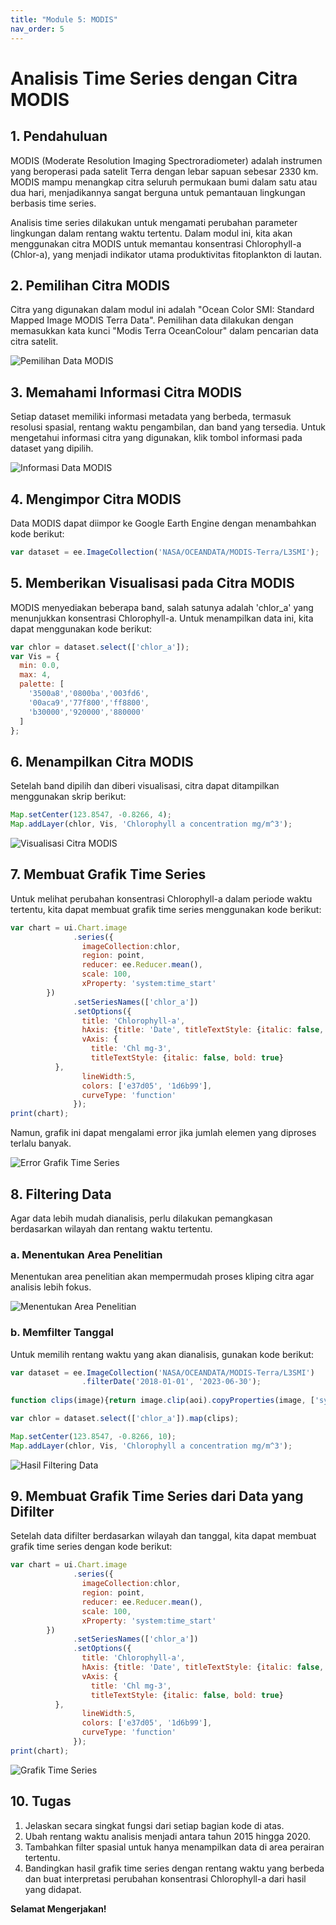 ```yaml
---
title: "Module 5: MODIS"
nav_order: 5
---
```


# Analisis Time Series dengan Citra MODIS

## 1. Pendahuluan
MODIS (Moderate Resolution Imaging Spectroradiometer) adalah instrumen yang beroperasi pada satelit Terra dengan lebar sapuan sebesar 2330 km. MODIS mampu menangkap citra seluruh permukaan bumi dalam satu atau dua hari, menjadikannya sangat berguna untuk pemantauan lingkungan berbasis time series.

Analisis time series dilakukan untuk mengamati perubahan parameter lingkungan dalam rentang waktu tertentu. Dalam modul ini, kita akan menggunakan citra MODIS untuk memantau konsentrasi Chlorophyll-a (Chlor-a), yang menjadi indikator utama produktivitas fitoplankton di lautan.

## 2. Pemilihan Citra MODIS
Citra yang digunakan dalam modul ini adalah "Ocean Color SMI: Standard Mapped Image MODIS Terra Data". Pemilihan data dilakukan dengan memasukkan kata kunci "Modis Terra OceanColour" dalam pencarian data citra satelit.

![Pemilihan Data MODIS](https://github.com/manessa-md/BUDEE/assets/108891611/ed787fb5-7167-4f28-84a4-0a234188b82b)

## 3. Memahami Informasi Citra MODIS
Setiap dataset memiliki informasi metadata yang berbeda, termasuk resolusi spasial, rentang waktu pengambilan, dan band yang tersedia. Untuk mengetahui informasi citra yang digunakan, klik tombol informasi pada dataset yang dipilih.

![Informasi Data MODIS](https://github.com/manessa-md/BUDEE/assets/108891611/591e4ff1-8e92-49b0-af6b-bdd80d479d2d)

## 4. Mengimpor Citra MODIS
Data MODIS dapat diimpor ke Google Earth Engine dengan menambahkan kode berikut:
```javascript
var dataset = ee.ImageCollection('NASA/OCEANDATA/MODIS-Terra/L3SMI');
```

## 5. Memberikan Visualisasi pada Citra MODIS
MODIS menyediakan beberapa band, salah satunya adalah 'chlor_a' yang menunjukkan konsentrasi Chlorophyll-a. Untuk menampilkan data ini, kita dapat menggunakan kode berikut:
```javascript
var chlor = dataset.select(['chlor_a']);
var Vis = {
  min: 0.0,
  max: 4,
  palette: [
    '3500a8','0800ba','003fd6',
    '00aca9','77f800','ff8800',
    'b30000','920000','880000'
  ]
};
```

## 6. Menampilkan Citra MODIS
Setelah band dipilih dan diberi visualisasi, citra dapat ditampilkan menggunakan skrip berikut:
```javascript
Map.setCenter(123.8547, -0.8266, 4);
Map.addLayer(chlor, Vis, 'Chlorophyll a concentration mg/m^3');
```

![Visualisasi Citra MODIS](https://github.com/manessa-md/BUDEE/assets/108891611/63c05753-d4e5-49ce-b5ff-f6a9c3beeec4)

## 7. Membuat Grafik Time Series
Untuk melihat perubahan konsentrasi Chlorophyll-a dalam periode waktu tertentu, kita dapat membuat grafik time series menggunakan kode berikut:
```javascript
var chart = ui.Chart.image
              .series({
                imageCollection:chlor,
                region: point,
                reducer: ee.Reducer.mean(),
                scale: 100,
                xProperty: 'system:time_start'
        })
              .setSeriesNames(['chlor_a'])
              .setOptions({
                title: 'Chlorophyll-a',
                hAxis: {title: 'Date', titleTextStyle: {italic: false, bold: true}},
                vAxis: {
                  title: 'Chl mg-3',
                  titleTextStyle: {italic: false, bold: true}
          },
                lineWidth:5,
                colors: ['e37d05', '1d6b99'],
                curveType: 'function'
              });
print(chart);
```
Namun, grafik ini dapat mengalami error jika jumlah elemen yang diproses terlalu banyak.

![Error Grafik Time Series](https://github.com/manessa-md/BUDEE/assets/108891611/c33455fb-7e55-45a6-b18d-0cd5854cf7f0)

## 8. Filtering Data
Agar data lebih mudah dianalisis, perlu dilakukan pemangkasan berdasarkan wilayah dan rentang waktu tertentu.

### a. Menentukan Area Penelitian
Menentukan area penelitian akan mempermudah proses kliping citra agar analisis lebih fokus.

![Menentukan Area Penelitian](https://github.com/manessa-md/BUDEE/assets/108891611/f621c364-bd02-4b1e-879e-6ab8b730e2e9)

### b. Memfilter Tanggal
Untuk memilih rentang waktu yang akan dianalisis, gunakan kode berikut:
```javascript
var dataset = ee.ImageCollection('NASA/OCEANDATA/MODIS-Terra/L3SMI')
                .filterDate('2018-01-01', '2023-06-30');
                
function clips(image){return image.clip(aoi).copyProperties(image, ['system:time_start'])}

var chlor = dataset.select(['chlor_a']).map(clips);

Map.setCenter(123.8547, -0.8266, 10);
Map.addLayer(chlor, Vis, 'Chlorophyll a concentration mg/m^3');
```

![Hasil Filtering Data](https://github.com/manessa-md/BUDEE/assets/108891611/623f07f7-80bf-4bc6-9d72-f35acc50433a)

## 9. Membuat Grafik Time Series dari Data yang Difilter
Setelah data difilter berdasarkan wilayah dan tanggal, kita dapat membuat grafik time series dengan kode berikut:
```javascript
var chart = ui.Chart.image
              .series({
                imageCollection:chlor,
                region: point,
                reducer: ee.Reducer.mean(),
                scale: 100,
                xProperty: 'system:time_start'
        })
              .setSeriesNames(['chlor_a'])
              .setOptions({
                title: 'Chlorophyll-a',
                hAxis: {title: 'Date', titleTextStyle: {italic: false, bold: true}},
                vAxis: {
                  title: 'Chl mg-3',
                  titleTextStyle: {italic: false, bold: true}
          },
                lineWidth:5,
                colors: ['e37d05', '1d6b99'],
                curveType: 'function'
              });
print(chart);                
```

![Grafik Time Series](https://github.com/manessa-md/BUDEE/assets/108891611/bc63e3cc-aa9f-4804-9017-268deaea102e)

## 10. Tugas
1. Jelaskan secara singkat fungsi dari setiap bagian kode di atas.
2. Ubah rentang waktu analisis menjadi antara tahun 2015 hingga 2020.
3. Tambahkan filter spasial untuk hanya menampilkan data di area perairan tertentu.
4. Bandingkan hasil grafik time series dengan rentang waktu yang berbeda dan buat interpretasi perubahan konsentrasi Chlorophyll-a dari hasil yang didapat.

**Selamat Mengerjakan!**

